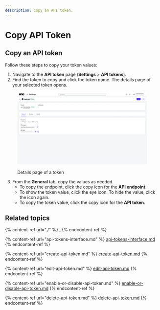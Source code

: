 ```yaml
---
description: Copy an API token.
---
```


# Copy API Token

## Copy an API token

Follow these steps to copy your token values:

1. Navigate to the **API token** page (**Settings** > **API tokens**).
2. Find the token to copy and click the token name. The details page of your selected token opens.

<figure><img src="../../../.gitbook/assets/image (826).png" alt=""><figcaption><p>Details page of a token</p></figcaption></figure>

3. From the **General** tab, copy the values as needed.
   * To copy the endpoint, click the copy icon for the **API endpoint**.&#x20;
   * To show the token value, click the eye icon. To hide the value, click the icon again.&#x20;
   * To copy the token value, click the copy icon for the **API token**.&#x20;

## Related topics

{% content-ref url="./" %}
[.](./)
{% endcontent-ref %}

{% content-ref url="api-tokens-interface.md" %}
[api-tokens-interface.md](api-tokens-interface.md)
{% endcontent-ref %}

{% content-ref url="create-api-token.md" %}
[create-api-token.md](create-api-token.md)
{% endcontent-ref %}

{% content-ref url="edit-api-token.md" %}
[edit-api-token.md](edit-api-token.md)
{% endcontent-ref %}

{% content-ref url="enable-or-disable-api-token.md" %}
[enable-or-disable-api-token.md](enable-or-disable-api-token.md)
{% endcontent-ref %}

{% content-ref url="delete-api-token.md" %}
[delete-api-token.md](delete-api-token.md)
{% endcontent-ref %}
